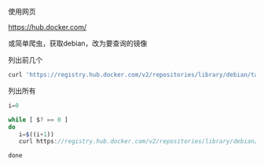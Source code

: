 使用网页

https://hub.docker.com/

或简单爬虫，获取debian，改为要查询的镜像

列出前几个

```javascript
curl 'https://registry.hub.docker.com/v2/repositories/library/debian/tags/'|jq '."results"[]["name"]'
```

列出所有

```javascript
i=0

while [ $? == 0 ]
do 
   i=$((i+1))
   curl https://registry.hub.docker.com/v2/repositories/library/debian/tags/?page=$i 2>/dev/null|jq '."results"[]["name"]'

done
```

